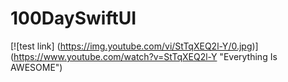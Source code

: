 # 100DaySwiftUI


[![test link]
(https://img.youtube.com/vi/StTqXEQ2l-Y/0.jpg)]
(https://www.youtube.com/watch?v=StTqXEQ2l-Y "Everything Is AWESOME")
